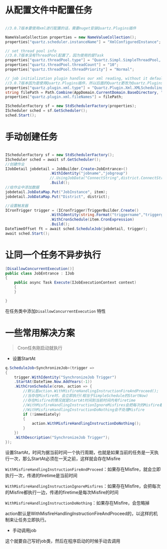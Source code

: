 # 从配置文件中配置任务
```csharp

//3.0.7版本要使用xml进行配置的话，需要nuget安装Quartz.Plugins插件

NameValueCollection properties = new NameValueCollection();
properties["quartz.scheduler.instanceName"] = "XmlConfiguredInstance";

// set thread pool info
//3.0.7版本没有ThreadPool配置了，因为使用的是Task
properties["quartz.threadPool.type"] = "Quartz.Simpl.SimpleThreadPool, Quartz";
properties["quartz.threadPool.threadCount"] = "10";
properties["quartz.threadPool.threadPriority"] = "Normal";

// job initialization plugin handles our xml reading, without it defaults are used
//3.0.7版本因为是使用Quartz.Plugins插件，所以后面的Quartz更改为Quartz.Plugins
properties["quartz.plugin.xml.type"] = "Quartz.Plugin.Xml.XMLSchedulingDataProcessorPlugin, Quartz";
string filePath = Path.Combine(AppDomain.CurrentDomain.BaseDirectory, "quartz_jobs.xml");
properties["quartz.plugin.xml.fileNames"] = filePath;

ISchedulerFactory sf = new StdSchedulerFactory(properties);
IScheduler sched = sf.GetScheduler();
sched.Start();
```

# 手动创建任务

```csharp

ISchedulerFactory sf = new StdSchedulerFactory();
IScheduler sched = await sf.GetScheduler();
//创建作业
IJobDetail jobdetail = JobBuilder.Create<JobEntrance>()
                    .WithIdentity("jobname","jobgroup")
                    //.UsingJobData("ConnectString",district.ConnectString)
                    .Build();
//给作业中添加数据
jobdetail.JobDataMap.Put("JobInstance", item);
jobdetail.JobDataMap.Put("District", district);

//设置触发器
ICronTrigger trigger = (ICronTrigger)TriggerBuilder.Create()
                    .WithIdentity(string.Format("triggername","triggergroup")
                    .WithCronSchedule(item.CronExpression)
                    .Build();
DateTimeOffset ft = await sched.ScheduleJob(jobdetail, trigger);
await sched.Start();
```

# 让同一个任务不异步执行

```csharp
[DisallowConcurrentExecution()]
public class JobEntrance : IJob
{
    public async Task Execute(IJobExecutionContext context)
    {
    }

}
```

在任务类中添加`DisallowConcurrentExecution` 特性

# 一些常用解决方案

>Cron任务刚启动就执行 

* 设置StartAt

```csharp
q.ScheduleJob<SynchronizeJob>(trigger =>
{
    trigger.WithIdentity("SynchronizeJob Trigger")
    .StartAt(DateTime.Now.AddYears(-1))
    .WithCronSchedule(cron, action => {
        //默认是action.WithMisfireHandlingInstructionFireAndProceed();
        //当存在Misfire时，会立即执行(相当于SimpleSchedule的StartNow)
        //存在Misfire的情况就是StartAt时间到当前时间内有firetime
        //WithMisfireHandlingInstructionIgnoreMisfires会把每次的Misfire都执行一次
        //WithMisfireHandlingInstructionDoNothing会不处理Misfire
        if (!immediately)
        {
            action.WithMisfireHandlingInstructionDoNothing();
        }   
    }) 
    .WithDescription("SynchronizeJob Trigger");
});
```

设置StartAt，时间为据当前时间一个执行周期，也就是如果当前的任务是一天执行一次，那么StartAt必须在一天之前，这样就会存在Misfire

`WithMisfireHandlingInstructionFireAndProceed`：如果存在Misfire，就会立即执行一次，传递的firetime是当前时间

`WithMisfireHandlingInstructionIgnoreMisfires`：如果存在Misfire，会把每次的Misfire都执行一边，传递的firetime是每次Misfire的时间

`WithMisfireHandlingInstructionDoNothing`：如果存在Misfire，会忽略掉

action默认是WithMisfireHandlingInstructionFireAndProceed的，以这样的机制来让任务立即执行。

* 手动调用job

这个就要自己写好job类，然后在程序启动的时候手动去调用
